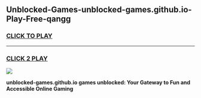 
## Unblocked-Games-unblocked-games.github.io-Play-Free-qangg
<h3>
<a href="https://premium76.site?title=unblocked-games.github.io&ref=20M">CLICK TO PLAY</a></h3>
<hr>

<h3>
<a href="https://premium76.site?title=unblocked-games.github.io&ref=20M">CLICK 2 PLAY</a>
  
</h3>

<a href="https://premium76.site?title=unblocked-games.github.io&ref=19M"><img src="https://clearcache.store/games.png"></a>


**unblocked-games.github.io games unblocked: Your Gateway to Fun and Accessible Online Gaming**
